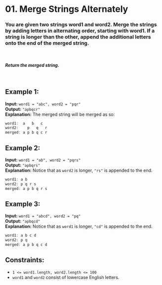 # 01. Merge Strings Alternately

### You are given two strings word1 and word2. Merge the strings by adding letters in alternating order, starting with word1. If a string is longer than the other, append the additional letters onto the end of the merged string.

<br>

#### _Return the merged string._

<br>

## Example 1:

**Input:** `word1 = "abc", word2 = "pqr"`  
**Output:** `"apbqcr"`  
**Explanation:** The merged string will be merged as so:

```typescript
word1:  a   b   c
word2:    p   q   r
merged: a p b q c r
```

## Example 2:

**Input:** `word1 = "ab", word2 = "pqrs"`  
**Output:** `"apbqrs"`  
**Explanation:** Notice that as `word2` is longer, `"rs"` is appended to the end.

```typescript
word1: a b
word2: p q r s
merged: a p b q r s
```

## Example 3:

**Input:** `word1 = "abcd", word2 = "pq"`  
**Output:** `"apbqcd"`  
**Explanation:** Notice that as `word1` is longer, `"cd"` is appended to the end.

```typescript
word1: a b c d
word2: p q
merged: a p b q c d
```

## Constraints:

- `1 <= word1.length, word2.length <= 100`
- `word1` and `word2` consist of lowercase English letters.
